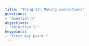 ```yaml
---
title: "Thing 23: Making connections"
questions:
- "Question 1"
objectives:
- "Objective 1."
keypoints:
- "First key point."
---
```

